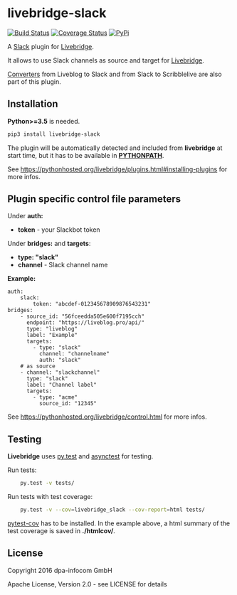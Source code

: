# livebridge-slack

[![Build Status](https://travis-ci.org/dpa-newslab/livebridge-slack.svg?branch=master)](https://travis-ci.org/dpa-newslab/livebridge-slack)
[![Coverage Status](https://coveralls.io/repos/github/dpa-newslab/livebridge-slack/badge.svg?branch=master)](https://coveralls.io/github/dpa-newslab/livebridge-slack?branch=master)
[![PyPi](https://badge.fury.io/py/livebridge-slack.svg)](https://pypi.python.org/pypi/livebridge-slack)

A [Slack](https://slack.com) plugin for [Livebridge](https://github.com/dpa-newslab/livebridge).

It allows to use Slack channels as source and target for [Livebridge](https://github.com/dpa-newslab/livebridge). 

[Converters](livebridge_slack/converters/) from Liveblog to Slack and from Slack to Scribblelive are also part of this plugin.

## Installation
**Python>=3.5** is needed.
```sh
pip3 install livebridge-slack
```
The plugin will be automatically detected and included from **livebridge** at start time, but it has to be available in **[PYTHONPATH](https://docs.python.org/3/using/cmdline.html#envvar-PYTHONPATH)**.

See https://pythonhosted.org/livebridge/plugins.html#installing-plugins for more infos.

## Plugin specific control file parameters
Under **auth:**
* **token** - your Slackbot token

Under **bridges:** and **targets**:
* **type: "slack"**
* **channel** - Slack channel name

**Example:**
```
auth:
    slack:
        token: "abcdef-012345678909876543231"
bridges:
    - source_id: "56fceedda505e600f7195cch"
      endpoint: "https://liveblog.pro/api/"
      type: "liveblog"
      label: "Example"
      targets:
        - type: "slack"
          channel: "channelname"
          auth: "slack"
    # as source
    - channel: "slackchannel"
      type: "slack"
      label: "Channel label"
      targets:
        - type: "acme"
          source_id: "12345"
```

See https://pythonhosted.org/livebridge/control.html for more infos.


## Testing
**Livebridge** uses [py.test](http://pytest.org/) and [asynctest](http://asynctest.readthedocs.io/) for testing.

Run tests:

```sh
    py.test -v tests/
```

Run tests with test coverage:

```sh
    py.test -v --cov=livebridge_slack --cov-report=html tests/
```

[pytest-cov](https://pypi.python.org/pypi/pytest-cov) has to be installed. In the example above, a html summary of the test coverage is saved in **./htmlcov/**.

## License
Copyright 2016 dpa-infocom GmbH

Apache License, Version 2.0 - see LICENSE for details
